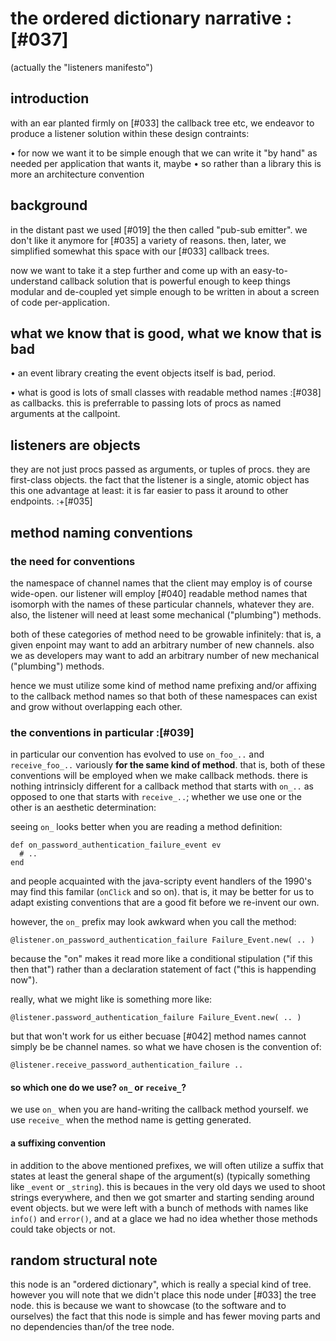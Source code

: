# the ordered dictionary narrative :[#037]

(actually the "listeners manifesto")


## introduction

with an ear planted firmly on [#033] the callback tree etc, we
endeavor to produce a listener solution within these design contraints:

  • for now we want it to be simple enough that we can write it
    "by hand" as needed per application that wants it, maybe
  • so rather than a library this is more an architecture convention



## background

in the distant past we used [#019] the then called "pub-sub emitter".
we don't like it anymore for [#035] a variety of reasons. then,
later, we simplified somewhat this space with our [#033] callback
trees.

now we want to take it a step further and come up with an easy-to-understand
callback solution that is powerful enough to keep things modular and
de-coupled yet simple enough to be written in about a screen of code
per-application.



## what we know that is good, what we know that is bad

• an event library creating the event objects itself is bad, period.

• what is good is lots of small classes with readable method names :[#038]
  as callbacks. this is preferrable to passing lots of procs as named
  arguments at the callpoint.




## listeners are objects

they are not just procs passed as arguments, or tuples of procs. they
are first-class objects. the fact that the listener is a single, atomic
object has this one advantage at least: it is far easier to pass it
around to other endpoints.  :+[#035]



## method naming conventions


### the need for conventions

the namespace of channel names that the client may employ is of course
wide-open. our listener will employ [#040] readable method names that
isomorph with the names of these particular channels, whatever they are.
also, the listener will need at least some mechanical ("plumbing") methods.

both of these categories of method need to be growable infinitely: that
is, a given enpoint may want to add an arbitrary number of new channels.
also we as developers may want to add an arbitrary number of new
mechanical ("plumbing") methods.

hence we must utilize some kind of method name prefixing and/or affixing
to the callback method names so that both of these namespaces can exist
and grow without overlapping each other.



### the conventions in particular :[#039]

in particular our convention has evolved to use `on_foo_..` and
`receive_foo_..` variously **for the same kind of method**. that is, both
of these conventions will be employed when we make callback methods.
there is nothing intrinsicly different for a callback method that starts
with `on_..`  as opposed to one that starts with `receive_..`; whether we
use one or the other is an aesthetic determination:

seeing `on_` looks better when you are reading a method definition:

    def on_password_authentication_failure_event ev
      # ..
    end

and people acquainted with the java-scripty event handlers of the 1990's
may find this familar (`onClick` and so on). that is, it may be better
for us to adapt existing conventions that are a good fit before we
re-invent our own.

however, the `on_` prefix may look awkward when you call the method:

    @listener.on_password_authentication_failure Failure_Event.new( .. )

because the "on" makes it read more like a conditional stipulation
("if this then that") rather than a declaration statement of fact
("this is happending now").


really, what we might like is something more like:

    @listener.password_authentication_failure Failure_Event.new( .. )

but that won't work for us either becuase [#042] method names cannot
simply be be channel names. so what we have chosen is the convention of:

    @listener.receive_password_authentication_failure ..



#### so which one do we use? `on_` or `receive_`?

we use `on_` when you are hand-writing the callback method yourself.  we
use `receive_` when the method name is getting generated.



#### a suffixing convention

in addition to the above mentioned prefixes, we will often utilize a
suffix that states at least the general shape of the argument(s)
(typically something like `_event` or `_string`). this is becaues in the
very old days we used to shoot strings everywhere, and then we got
smarter and starting sending around event objects. but we were left with
a bunch of methods with names like `info()` and `error()`, and at a
glace we had no idea whether those methods could take objects or not.



## random structural note

this node is an "ordered dictionary", which is really a special kind of
tree. however you will note that we didn't place this node under [#033]
the tree node. this is because we want to showcase (to the software and
to ourselves) the fact that this node is simple and has fewer moving
parts and no dependencies than/of the tree node.
